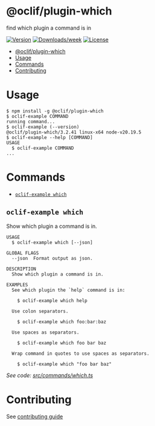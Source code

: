# @oclif/plugin-which

find which plugin a command is in

[![Version](https://img.shields.io/npm/v/@oclif/plugin-which.svg)](https://npmjs.org/package/@oclif/plugin-which)
[![Downloads/week](https://img.shields.io/npm/dw/@oclif/plugin-which.svg)](https://npmjs.org/package/@oclif/plugin-which)
[![License](https://img.shields.io/npm/l/@oclif/plugin-which.svg)](https://github.com/oclif/plugin-which/blob/main/package.json)

<!-- toc -->

- [@oclif/plugin-which](#oclifplugin-which)
- [Usage](#usage)
- [Commands](#commands)
- [Contributing](#contributing)
<!-- tocstop -->

# Usage

<!-- usage -->

```sh-session
$ npm install -g @oclif/plugin-which
$ oclif-example COMMAND
running command...
$ oclif-example (--version)
@oclif/plugin-which/3.2.41 linux-x64 node-v20.19.5
$ oclif-example --help [COMMAND]
USAGE
  $ oclif-example COMMAND
...
```

<!-- usagestop -->

# Commands

<!-- commands -->

- [`oclif-example which`](#oclif-example-which)

## `oclif-example which`

Show which plugin a command is in.

```
USAGE
  $ oclif-example which [--json]

GLOBAL FLAGS
  --json  Format output as json.

DESCRIPTION
  Show which plugin a command is in.

EXAMPLES
  See which plugin the `help` command is in:

    $ oclif-example which help

  Use colon separators.

    $ oclif-example which foo:bar:baz

  Use spaces as separators.

    $ oclif-example which foo bar baz

  Wrap command in quotes to use spaces as separators.

    $ oclif-example which "foo bar baz"
```

_See code: [src/commands/which.ts](https://github.com/oclif/plugin-which/blob/3.2.41/src/commands/which.ts)_

<!-- commandsstop -->

# Contributing

See [contributing guide](./CONRTIBUTING.md)
